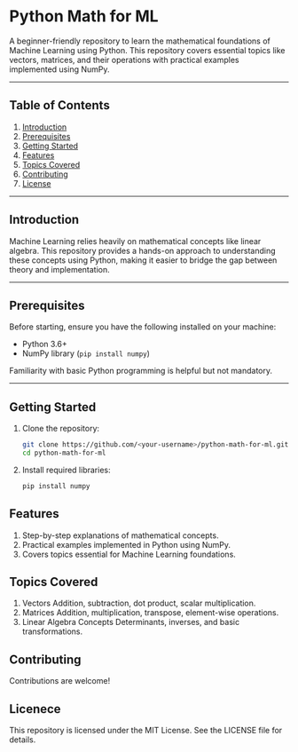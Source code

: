 # **Python Math for ML**

A beginner-friendly repository to learn the mathematical foundations of Machine Learning using Python. This repository covers essential topics like vectors, matrices, and their operations with practical examples implemented using NumPy.

---

## **Table of Contents**
1. [Introduction](#introduction)  
2. [Prerequisites](#prerequisites)  
3. [Getting Started](#getting-started)  
4. [Features](#features)  
5. [Topics Covered](#topics-covered)  
6. [Contributing](#contributing)  
7. [License](#license)  

---

## **Introduction**
Machine Learning relies heavily on mathematical concepts like linear algebra. This repository provides a hands-on approach to understanding these concepts using Python, making it easier to bridge the gap between theory and implementation.

---

## **Prerequisites**
Before starting, ensure you have the following installed on your machine:  
- Python 3.6+  
- NumPy library (`pip install numpy`)  

Familiarity with basic Python programming is helpful but not mandatory.

---

## **Getting Started**

1. Clone the repository:  
   ```bash
   git clone https://github.com/<your-username>/python-math-for-ml.git
   cd python-math-for-ml

2. Install required libraries:
   ```bash
   pip install numpy

## **Features**

1. Step-by-step explanations of mathematical concepts.
2. Practical examples implemented in Python using NumPy.
3. Covers topics essential for Machine Learning foundations.

## **Topics Covered**

1. Vectors
    Addition, subtraction, dot product, scalar multiplication.
2. Matrices
    Addition, multiplication, transpose, element-wise operations.
3. Linear Algebra Concepts
    Determinants, inverses, and basic transformations.

## **Contributing**

Contributions are welcome!

## **Licenece**

This repository is licensed under the MIT License. See the LICENSE file for details.